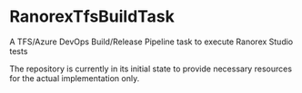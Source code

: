 # RanorexTfsBuildTask
A TFS/Azure DevOps Build/Release Pipeline task to execute Ranorex Studio tests

The repository is currently in its initial state to provide necessary resources for the actual implementation only.
